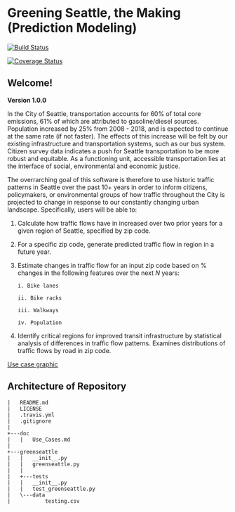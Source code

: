 # Greening Seattle, the Making (Prediction Modeling)

[![Build Status](https://travis-ci.org/Greening-Seattle/Prediction.svg?branch=main)](https://travis-ci.org/Greening-Seattle/Prediction)

[![Coverage Status](https://coveralls.io/repos/github/Greening-Seattle/Prediction/badge.svg?branch=main)](https://coveralls.io/github/Greening-Seattle/Prediction?branch=main)

## Welcome!
**Version 1.0.0**

In the City of Seattle, transportation accounts for 60% of total core emissions, 61% of which are attributed to
gasoline/diesel sources. Population increased by 25% from 2008 - 2018, and is expected to continue at the same rate
(if not faster). The effects of this increase will be felt by our existing infrastructure and transportation systems,
such as our bus system. Citizen survey data indicates a push for Seattle transportation to be more robust and equitable.
As a functioning unit, accessible transportation lies at the interface of social, environmental and economic justice.

The overrarching goal of this software is therefore to use historic traffic patterns in Seattle over the past 10+ years in
order to inform citizens, policymakers, or environmental groups of how traffic throughout the City is projected to change
in response to our constantly changing urban landscape. Specifically, users will be able to:

  1. Calculate how traffic flows have in increased over two prior years for a given region of Seattle, specified by zip code. 
  
  2. For a specific zip code, generate predicted traffic flow in region in a future year. 
  
  3. Estimate changes in traffic flow for an input zip code based on % changes in the following features over the next _N_ years:
  
         i. Bike lanes
      
         ii. Bike racks
      
         iii. Walkways
    
         iv. Population
    
  4. Identify critical regions for improved transit infrastructure by statistical analysis of differences in traffic flow patterns.
     Examines distributions of traffic flows by road in zip code.
 
[Use case graphic](brendanbutler.github.com/Greening-Seattle/Prediction/img/Slide1.jpg)

## Architecture of Repository
```
|   README.md
|   LICENSE
|   .travis.yml
|   .gitignore
|
+---doc
|   |   Use_Cases.md
|
+---greenseattle
|   |   __init__.py
|   |   greenseattle.py
|   |
|   +---tests
|   |   __init__.py
|   |   test_greenseattle.py 
|   \---data
|           testing.csv
```
